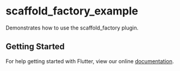 # scaffold_factory_example

Demonstrates how to use the scaffold_factory plugin.

## Getting Started

For help getting started with Flutter, view our online
[documentation](https://flutter.io/).
